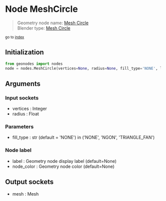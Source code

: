 
# Node MeshCircle

> Geometry node name: [Mesh Circle](https://docs.blender.org/manual/en/latest/modeling/geometry_nodes/mesh_primitives/mesh_circle.html)<br>
  Blender type: [Mesh Circle](https://docs.blender.org/api/current/bpy.types.GeometryNodeMeshCircle.html)
  
<sub>go to [index](index.md)</sub>

## Initialization

```python
from geonodes import nodes
node = nodes.MeshCircle(vertices=None, radius=None, fill_type='NONE', label=None, node_color=None)
```



## Arguments


### Input sockets

- vertices : Integer
- radius : Float

### Parameters

- fill_type : str (default = 'NONE') in ('NONE', 'NGON', 'TRIANGLE_FAN')

### Node label

- label : Geometry node display label (default=None)
- node_color : Geometry node color (default=None)

## Output sockets

- mesh : Mesh
